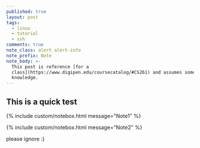 ```yaml
---
published: true
layout: post
tags:
  - linux
  - tutorial
  - ssh
comments: true
note_class: alert alert-info
note_prefix: Note
note_body: >-
  This post is reference [for a
  class](https://www.digipen.edu/coursecatalog/#CS261) and assumes some prior
  knowledge.
---
```

## This is a quick test

{% include custom/notebox.html message="Note1" %}

{% include custom/notebox.html message="Note2" %}


please ignore :)
